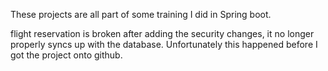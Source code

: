 These projects are all part of some training I did in Spring boot.

flight reservation is broken after adding the security changes, it no longer properly syncs up with the database.  Unfortunately this happened before I got the project onto github.
